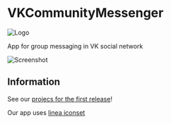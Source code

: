 # VKCommunityMessenger

![Logo](https://raw.githubusercontent.com/Zawuza/VKCommunityMessenger/master/logo.svg)

App for group messaging in VK social network

![Screenshot](https://raw.githubusercontent.com/Zawuza/VKCommunityMessenger/master/screenshot.jpg)

## Information

See our [projecs for the first release](https://github.com/Zawuza/VKCommunityMessenger/projects/1)!

Our app uses [linea iconset](http://linea.io)